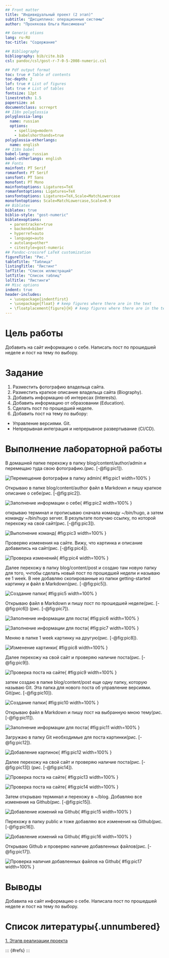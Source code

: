 ```yaml
---
## Front matter
title: "Индивидуальный проект (2 этап)"
subtitle: "Дисциплина: операционные системы"
author: "Пронякова Ольга Максимовна"

## Generic otions
lang: ru-RU
toc-title: "Содержание"

## Bibliography
bibliography: bib/cite.bib
csl: pandoc/csl/gost-r-7-0-5-2008-numeric.csl

## Pdf output format
toc: true # Table of contents
toc-depth: 2
lof: true # List of figures
lot: true # List of tables
fontsize: 12pt
linestretch: 1.5
papersize: a4
documentclass: scrreprt
## I18n polyglossia
polyglossia-lang:
  name: russian
  options:
	- spelling=modern
	- babelshorthands=true
polyglossia-otherlangs:
  name: english
## I18n babel
babel-lang: russian
babel-otherlangs: english
## Fonts
mainfont: PT Serif
romanfont: PT Serif
sansfont: PT Sans
monofont: PT Mono
mainfontoptions: Ligatures=TeX
romanfontoptions: Ligatures=TeX
sansfontoptions: Ligatures=TeX,Scale=MatchLowercase
monofontoptions: Scale=MatchLowercase,Scale=0.9
## Biblatex
biblatex: true
biblio-style: "gost-numeric"
biblatexoptions:
  - parentracker=true
  - backend=biber
  - hyperref=auto
  - language=auto
  - autolang=other*
  - citestyle=gost-numeric
## Pandoc-crossref LaTeX customization
figureTitle: "Рис."
tableTitle: "Таблица"
listingTitle: "Листинг"
lofTitle: "Список иллюстраций"
lotTitle: "Список таблиц"
lolTitle: "Листинги"
## Misc options
indent: true
header-includes:
  - \usepackage{indentfirst}
  - \usepackage{float} # keep figures where there are in the text
  - \floatplacement{figure}{H} # keep figures where there are in the text
---
```


# Цель работы

Добавить на сайт информацию о себе. Написать пост по прошедшей неделе и пост на тему по выбору.

# Задание

1. Разместить фотографию владельца сайта.
2. Разместить краткое описание владельца сайта (Biography).
3. Добавить информацию об интересах (Interests).
4. Добавить информацию от образовании (Education).
5. Сделать пост по прошедшей неделе.
6. Добавить пост на тему по выбору:
 - Управление версиями. Git.
 - Непрерывная интеграция и непрерывное развертывание (CI/CD).

# Выполнение лабораторной работы

В домашней папке перехожу в папку blog/content/author/admin и перемещаю туда свою фотографию.(рис. [-@fig:pic1]).

![Перемещение фотографии в папку admin](image/pic1.jpeg){ #fig:pic1 width=100% }

Открываю в папке blog/content/author файл в Markdown и пишу краткое описание о себе(рис. [-@fig:pic2]).

![Заполнение информации о себе](image/pic2.jpeg){ #fig:pic2 width=100% }

открываю терминал и прописываю сначала команду ~/bin/hugo, а затем команду  ~/bin/hugo server. В результате получаю ссылку, по которой перехожу на свой сайт(рис. [-@fig:pic3]).

![Выполнение команд](image/pic3.jpeg){ #fig:pic3 width=100% }

Проверяю изменения на сайте. Вижу, что картинка и описание добавились на сайт(рис. [-@fig:pic4]).

![Проверка изменений](image/pic4.jpeg){ #fig:pic4 width=100% }

Далее перехожу в папку blog/content/post и создаю там новую папку для того, ччтобы сделать новый пост по прошедшей недели и называю ее 1 week. В нее добавляю скопированные из папки getting-started картинку и файл в Markdown(рис. [-@fig:pic5]).

![Создание папки](image/pic5.jpeg){ #fig:pic5 width=100% }

Открываю файл в Markdown и пишу пост по прошедшей неделе(рис. [-@fig:pic6]) (рис. [-@fig:pic7]).

![Заполнение информации для поста](image/pic6.jpeg){ #fig:pic6 width=100% }

![Заполнение информации для поста](image/pic7.jpeg){ #fig:pic7 width=100% }

Меняю в папке 1 week картинку на другую(рис. [-@fig:pic8]).

![Изменение картинки](image/pic8.jpeg){ #fig:pic8 width=100% }

Далее перехожу на свой сайт и проверяю наличие поста(рис. [-@fig:pic9]).

![Проверка поста на сайте](image/pic9.jpeg){ #fig:pic9 width=100% }

затем создаю в папке blog/content/post еще одну папку, которую называю Git. Эта папка для нового поста об управление версиями. Git(рис. [-@fig:pic10]).

![Создание папки](image/pic10.jpeg){ #fig:pic10 width=100% }

Открываю файл в Markdown и пишу пост на выбранную мною тему(рис. [-@fig:pic11]).

![Заполнение информации для поста](image/pic11.jpeg){ #fig:pic11 width=100% }

Загружаю в папку Git необходимые для поста картинки(рис. [-@fig:pic12]).

![Добавление картинок](image/pic12.jpeg){ #fig:pic12 width=100% }

Далее перехожу на свой сайт и проверяю наличие поста(рис. [-@fig:pic13]) (рис. [-@fig:pic14]).

![Проверка поста на сайте](image/pic13.jpeg){ #fig:pic13 width=100% }

![Проверка поста на сайте](image/pic14.jpeg){ #fig:pic14 width=100% }

Затем открываю терминал и перехожу в ~/blog. Добавляю все изменения на Github(рис. [-@fig:pic15]).

![Добавление измений на Github](image/pic15.jpeg){ #fig:pic15 width=100% }

Перехожу в папку public и тоже добавляю все изменения на Github(рис. [-@fig:pic16]).

![Добавление измений на Github](image/pic16.jpeg){ #fig:pic16 width=100% }

Открываю Github и проверяю наличие добавленных файлов(рис. [-@fig:pic17]).

![Проверка наличия добавленных файлов на Github](image/pic17.jpeg){ #fig:pic17 width=100% }

# Выводы

Добавила на сайт информацию о себе. Написала пост по прошедшей неделе и пост на тему по выбору.

# Список литературы{.unnumbered}

[1. Этапв реализации проекта](https://esystem.rudn.ru/mod/page/view.php?id=970806)

::: {#refs}
:::
